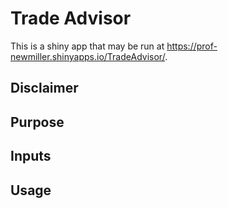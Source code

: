 # Trade Advisor
This is a shiny app that may be run at https://prof-newmiller.shinyapps.io/TradeAdvisor/.
## Disclaimer

## Purpose

## Inputs

## Usage
